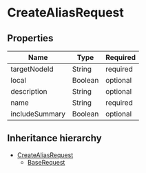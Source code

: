 

# CreateAliasRequest

## Properties

Name | Type | Required
-------- | -------- | --------
targetNodeId | String | required
local | Boolean | optional
description | String | optional
name | String | required
includeSummary | Boolean | optional




## Inheritance hierarchy


* [CreateAliasRequest](CreateAliasRequest.md)
    * [BaseRequest](BaseRequest.md)

